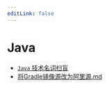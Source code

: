 ```yaml
---
editLink: false
---
```

# Java

- [`Java` 技术名词扫盲](Java技术名词扫盲.md)
- [将Gradle镜像源改为阿里源.md](将Gradle镜像源改为阿里源.md)
